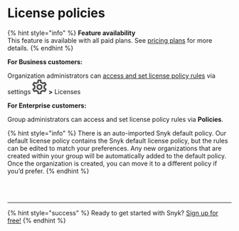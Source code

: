 # License policies

{% hint style="info" %}
**Feature availability**  
This feature is available with all paid plans. See [pricing plans](https://snyk.io/plans/) for more details.
{% endhint %}

**For Business customers:**

Organization administrators can [access and set license policy rules](https://snyk.gitbook.io/user-docs/snyk-open-source/license-policies/setting-a-license-policy) via settings ![](../../.gitbook/assets/cog_icon.png) **&gt;** Licenses

**For Enterprise customers:**

Group administrators can access and set license policy rules via **Policies**.

{% hint style="info" %}
There is an auto-imported Snyk default policy. Our default license policy contains the Snyk default license policy, but the rules can be edited to match your preferences. Any new organizations that are created within your group will be automatically added to the default policy. Once the organization is created, you can move it to a different policy if you’d prefer.
{% endhint %}

 
<br><br><hr>

{% hint style="success" %}
Ready to get started with Snyk? [Sign up for free!](https://snyk.io/login?cta=sign-up&loc=footer&page=support_docs_page)
{% endhint %}